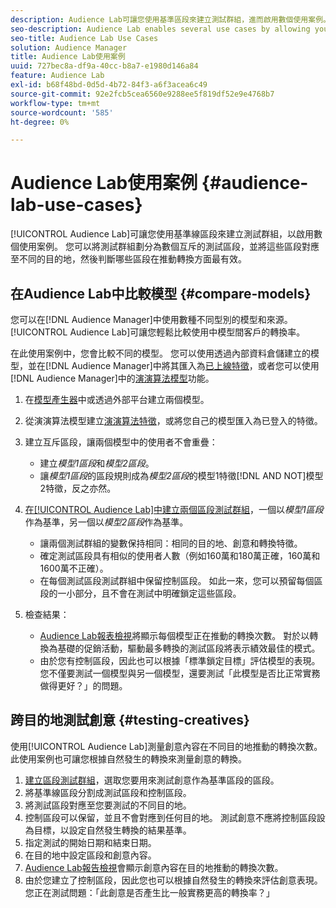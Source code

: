 ```yaml
---
description: Audience Lab可讓您使用基準區段來建立測試群組，進而啟用數個使用案例。 您可以將測試群組劃分為數個互斥的測試區段，並將這些區段對應至不同的目的地，然後判斷哪些區段在推動轉換方面最有效。
seo-description: Audience Lab enables several use cases by allowing you to use baseline segments for creating test groups. You can divide test groups into several mutually exclusive test segments, map these to different destinations and then determine which of the segments are most effective in driving conversions.
seo-title: Audience Lab Use Cases
solution: Audience Manager
title: Audience Lab使用案例
uuid: 727bec8a-df9a-40cc-b8a7-e1980d146a84
feature: Audience Lab
exl-id: b68f48bd-0d5d-4b72-84f3-a6f3acea6c49
source-git-commit: 92e2fcb5cea6560e9288ee5f819df52e9e4768b7
workflow-type: tm+mt
source-wordcount: '585'
ht-degree: 0%

---
```


# Audience Lab使用案例 {#audience-lab-use-cases}

[!UICONTROL Audience Lab]可讓您使用基準線區段來建立測試群組，以啟用數個使用案例。 您可以將測試群組劃分為數個互斥的測試區段，並將這些區段對應至不同的目的地，然後判斷哪些區段在推動轉換方面最有效。

## 在Audience Lab中比較模型 {#compare-models}

您可以在[!DNL Audience Manager]中使用數種不同型別的模型和來源。 [!UICONTROL Audience Lab]可讓您輕鬆比較使用中模型間客戶的轉換率。

<!-- audience-lab-compare-models.xml -->

在此使用案例中，您會比較不同的模型。 您可以使用透過內部資料倉儲建立的模型，並在[!DNL Audience Manager]中將其匯入為[已上線特徵](../../features/traits/create-onboarded-rule-based-traits.md#create-rules-based-or-onboarded-traits)，或者您可以使用[!DNL Audience Manager]中的[演演算法模型](../../features/algorithmic-models/understanding-models.md)功能。

1. 在[模型產生器](../../features/algorithmic-models/create-model.md)中或透過外部平台建立兩個模型。
1. 從演演算法模型建立[演演算法特徵](../../features/traits/create-algorithmic-traits.md)，或將您自己的模型匯入為已登入的特徵。
1. 建立互斥區段，讓兩個模型中的使用者不會重疊：

   * 建立&#x200B;*模型1區段*&#x200B;和&#x200B;*模型2區段*。
   * 讓&#x200B;*模型1區段*&#x200B;的區段規則成為&#x200B;*模型2區段*&#x200B;的模型1特徵[!DNL AND NOT]模型2特徵，反之亦然。

1. [在[!UICONTROL Audience Lab]中建立兩個區段測試群組](../../features/audience-lab/audience-lab-manage-test-groups.md#create-test-groups)，一個以&#x200B;*模型1區段*&#x200B;作為基準，另一個以&#x200B;*模型2區段*&#x200B;作為基準。

   * 讓兩個測試群組的變數保持相同：相同的目的地、創意和轉換特徵。
   * 確定測試區段具有相似的使用者人數（例如160萬和180萬正確，160萬和1600萬不正確）。
   * 在每個測試區段測試群組中保留控制區段。 如此一來，您可以預留每個區段的一小部分，且不會在測試中明確鎖定這些區段。

1. 檢查結果：

   * [Audience Lab報表檢視](../../features/audience-lab/audience-lab-reporting-view.md)將顯示每個模型正在推動的轉換次數。 對於以轉換為基礎的促銷活動，驅動最多轉換的測試區段將表示績效最佳的模式。
   * 由於您有控制區段，因此也可以根據「標準鎖定目標」評估模型的表現。 您不僅要測試一個模型與另一個模型，還要測試「此模型是否比正常實務做得更好？」的問題。

## 跨目的地測試創意 {#testing-creatives}

<!-- audience-lab-creatives-across-destinations.xml -->

使用[!UICONTROL Audience Lab]測量創意內容在不同目的地推動的轉換次數。 此使用案例也可讓您根據自然發生的轉換來測量創意的轉換。

1. [建立區段測試群組](../../features/audience-lab/audience-lab-manage-test-groups.md#create-test-groups)，選取您要用來測試創意作為基準區段的區段。
1. 將基準線區段分割成測試區段和控制區段。
1. 將測試區段對應至您要測試的不同目的地。
1. 控制區段可以保留，並且不會對應到任何目的地。 測試創意不應將控制區段設為目標，以設定自然發生轉換的結果基準。
1. 指定測試的開始日期和結束日期。
1. 在目的地中設定區段和創意內容。
1. [Audience Lab報告檢視](../../features/audience-lab/audience-lab-reporting-view.md)會顯示創意內容在目的地推動的轉換次數。
1. 由於您建立了控制區段，因此您也可以根據自然發生的轉換來評估創意表現。 您正在測試問題：「此創意是否產生比一般實務更高的轉換率？」
